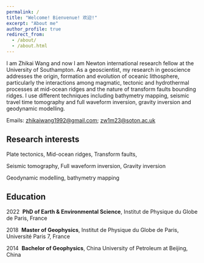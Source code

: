 ```yaml
---
permalink: /
title: "Welcome! Bienvenue! 欢迎!"
excerpt: "About me"
author_profile: true
redirect_from: 
  - /about/
  - /about.html
---
```


I am Zhikai Wang and now I am Newton international research fellow at the University of Southampton. As a geoscientist, my research in geoscience addresses the origin, formation and evolution of oceanic lithosphere, particularly the interactions among magmatic, tectonic and hydrothermal processes at mid-ocean ridges and the nature of transform faults bounding ridges. I use different techniques including bathymetry mapping, seismic travel time tomography and full waveform inversion, gravity inversion and geodynamic modelling.

Emails: zhikaiwang1992@gmail.com; zw1m23@soton.ac.uk

Research interests
----
Plate tectonics, Mid-ocean ridges, Transform faults,

Seismic tomography, Full waveform inversion, Gravity inversion

Geodynamic modelling, bathymetry mapping

Education
----
2022 &nbsp;**PhD of Earth & Environmental Science**, Institut de Physique du Globe de Paris, France

2018 &nbsp;**Master of Geophysics**, Institut de Physique du Globe de Paris, Université Paris 7, France

2014 &nbsp;**Bachelor of Geophysics**, China University of Petroleum at Beijing, China
